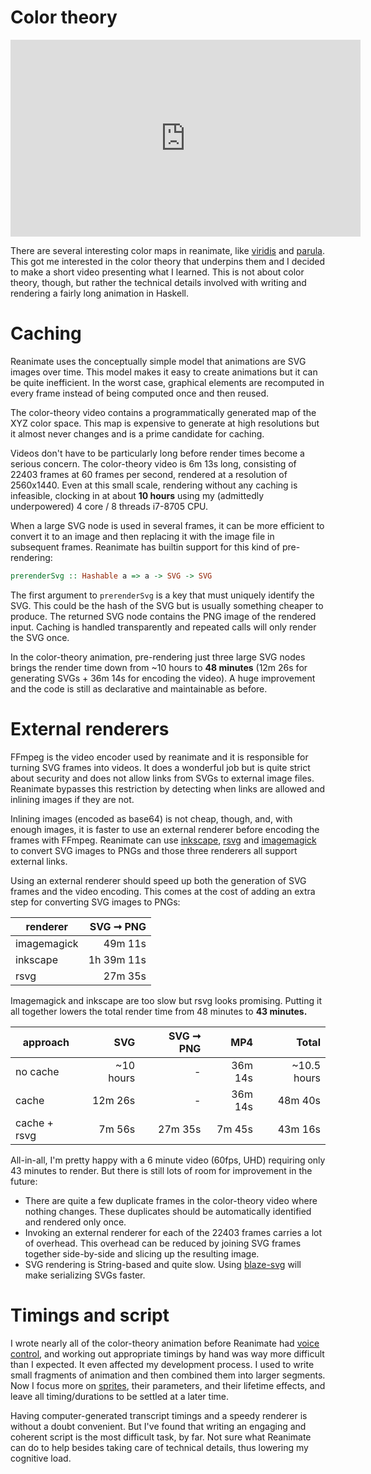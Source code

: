 # Color theory

<iframe width="560" height="315" src="https://www.youtube.com/embed/txSAC6mJQDk" frameborder="0" allow="accelerometer; autoplay; encrypted-media; gyroscope; picture-in-picture" allowfullscreen></iframe>

There are several interesting color maps in reanimate, like
[viridis](http://hackage.haskell.org/package/reanimate/docs/Reanimate.html#v:viridis)
and
[parula](http://hackage.haskell.org/package/reanimate/docs/Reanimate.html#v:parula).
This got me interested in the color theory that underpins them and I decided to make
a short video presenting what I learned. This is not about color theory, though,
but rather the technical details involved with writing and rendering a fairly long
animation in Haskell.


# Caching

Reanimate uses the conceptually simple model that animations are SVG images over time. This
model makes it easy to create animations but it can be quite inefficient. In the worst case,
graphical elements are recomputed in every frame instead of being computed once and then reused.

The color-theory video contains a programmatically generated map of the XYZ color space.
This map is expensive to generate at high resolutions but it almost never changes and
is a prime candidate for caching.

Videos don't have to be particularly long before render times become a serious concern. The
color-theory video is 6m 13s long, consisting of 22403 frames at 60 frames per second, rendered
at a resolution of 2560x1440. Even at this small scale, rendering without any caching is
infeasible, clocking in at about **10 hours** using my (admittedly underpowered) 4 core / 8
threads i7-8705 CPU.

When a large SVG node is used in several frames, it can be more efficient to convert it to
an image and then replacing it with the image file in subsequent frames. Reanimate has
builtin support for this kind of pre-rendering:
```haskell
prerenderSvg :: Hashable a => a -> SVG -> SVG
```
The first argument to `prerenderSvg` is a key that must uniquely identify the SVG. This
could be the hash of the SVG but is usually something cheaper to produce.
The returned SVG node contains the PNG image of the rendered input. Caching is handled
transparently and repeated calls will only render the SVG once.

In the color-theory animation, pre-rendering just three large SVG nodes brings the render time down from ~10 hours to
**48 minutes** (12m 26s for generating SVGs + 36m 14s for encoding the video). 
A huge improvement and the code is still as declarative and maintainable
as before.

# External renderers

FFmpeg is the video encoder used by reanimate and it is responsible for turning SVG frames
into videos. It does a wonderful job but is quite strict about security and does
not allow links from SVGs to external image files. Reanimate bypasses this
restriction by detecting when links are allowed and inlining images if they are not.

Inlining images (encoded as base64) is not cheap, though, and, with enough images,
it is faster to use an external renderer before encoding the frames with
FFmpeg. Reanimate can use [inkscape](https://inkscape.org/), [rsvg](https://wiki.gnome.org/Projects/LibRsvg) and [imagemagick](https://imagemagick.org/index.php) to convert SVG images to
PNGs and those three renderers all support external links.

Using an external renderer should speed up both the generation of SVG frames and
the video encoding. This comes at the cost of adding an extra step for converting
SVG images to PNGs:

| renderer      | SVG ➞ PNG  |
| ------------- | ----------:|
| imagemagick   | 49m 11s    |
| inkscape      | 1h 39m 11s |
| rsvg          | 27m 35s    |

Imagemagick and inkscape are too slow but rsvg looks promising. Putting it all together
lowers the total render time from 48 minutes to **43 minutes.**

| approach      | SVG       | SVG ➞ PNG  | MP4     | Total       |
| ------------- | ---------:| ----------:| -------:| -----------:|
| no cache      | ~10 hours | -          | 36m 14s | ~10.5 hours |
| cache         | 12m 26s   | -          | 36m 14s | 48m 40s     |
| cache + rsvg  | 7m 56s    | 27m 35s    | 7m 45s  | 43m 16s     |

All-in-all, I'm pretty happy with a 6 minute video (60fps, UHD) requiring only 43 minutes to render. But there is still lots of room for improvement in the future:

  * There are quite a few duplicate frames in the color-theory video where nothing
    changes. These duplicates should be automatically identified and rendered only
    once.
  * Invoking an external renderer for each of the 22403 frames carries a lot of
    overhead. This overhead can be reduced by joining SVG frames together side-by-side
    and slicing up the resulting image.
  * SVG rendering is String-based and quite slow. Using [blaze-svg](https://hackage.haskell.org/package/blaze-svg) will make serializing SVGs faster.

# Timings and script

I wrote nearly all of the color-theory animation before Reanimate had
[voice control](voice.md), and working out appropriate timings by hand was
way more difficult than I expected. It even affected my development
process. I used to write small fragments of animation and then combined them
into larger segments. Now I focus more on
[sprites](http://hackage.haskell.org/package/reanimate/docs/Reanimate-Scene.html#g:3),
their parameters, and their lifetime effects, and leave all timing/durations to
be settled at a later time.

Having computer-generated transcript timings and a speedy renderer is without a
doubt convenient. But I've found that writing an engaging and coherent script is
the most difficult task, by far. Not sure what Reanimate can do to help besides
taking care of technical details, thus lowering my cognitive load.
